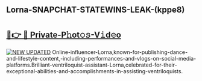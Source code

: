 ## Lorna-SNAPCHAT-STATEWINS-LEAK-(kppe8)


# <h2><a href="https://mediaupload.pro?-20M">🔗👉 🔴 Private-P𝚑ot𝚘𝚜-V𝚒d𝚎o</a></h2>

[![NEW UPDATED](https://i.imgur.com/0qMVB7G.gif)](https://mediaupload.pro?-20M)
Online-influencer-Lorna,known-for-publishing-dance-and-lifestyle-content,-including-performances-and-vlogs-on-social-media-platforms.Brilliant-ventriloquist-assistant-Lorna,celebrated-for-their-exceptional-abilities-and-accomplishments-in-assisting-ventriloquists.  